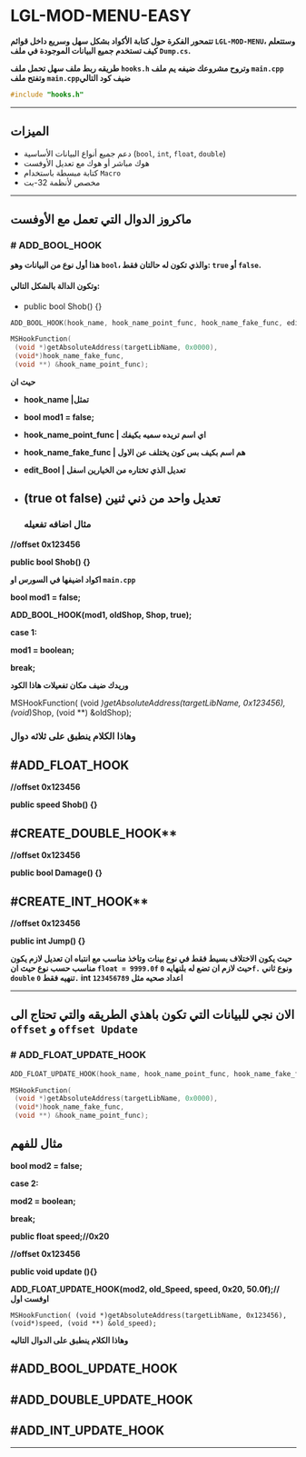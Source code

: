 # LGL-MOD-MENU-EASY

**تتمحور الفكرة حول كتابة الأكواد بشكل سهل وسريع داخل قوائم `LGL-MOD-MENU`، وستتعلم كيف تستخدم جميع البيانات الموجودة في ملف `Dump.cs`.**


**طريقه ربط ملف سهل تحمل ملف `hooks.h` وتروح مشروعك ضيفه يم ملف `main.cpp` وتفتح ملف `main.cpp`ضيف كود التالي**


```cpp
#include "hooks.h"
```


---

## الميزات

- دعم جميع أنواع البيانات الأساسية (`bool`, `int`, `float`, `double`)
- هوك مباشر أو هوك مع تعديل الأوفست
- كتابة مبسطة باستخدام `Macro`
- مخصص لأنظمة 32-بت

---

## ماكروز الدوال التي تعمل مع الأوفست

### # ADD_BOOL_HOOK

**هذا أول نوع من البيانات وهو `bool`، والذي تكون له حالتان فقط: `true` أو `false`.**

#### وتكون الدالة بالشكل التالي:

- public bool Shob() {}
```cpp
ADD_BOOL_HOOK(hook_name, hook_name_point_func, hook_name_fake_func, edit_Bool);
```
```cpp
MSHookFunction(
 (void *)getAbsoluteAddress(targetLibName, 0x0000),
 (void*)hook_name_fake_func,
 (void **) &hook_name_point_func);
```
**حيث ان**
- **hook_name |تمثل**
- **bool mod1 = false;**
- **hook_name_point_func | اي اسم تريده سميه بكيفك**
- **hook_name_fake_func | هم اسم بكيف بس كون يختلف عن الاول**
- **edit_Bool | تعديل الذي تختاره من الخيارين اسفل**
- **(true ot false) تعديل واحد من ذني ثنين**
  ---
  
  ### مثال اضافه تفعيله

  
  
**//offset 0x123456**

**public bool Shob() {}**


**اكواد اضيفها في السورس او `main.cpp`**


**bool mod1 = false;**

**ADD_BOOL_HOOK(mod1, oldShop, Shop, true);**

**case 1:**

**mod1 = boolean;**

**break;**


  **وريدك ضيف مكان تفعيلات هاذا الكود**
  
  
  MSHookFunction(
 (void *)getAbsoluteAddress(targetLibName, 0x123456),
 (void*)Shop,
 (void **) &oldShop);
 ### وهاذا الكلام ينطبق على ثلاثه دوال

## #ADD_FLOAT_HOOK

**//offset 0x123456**

**public speed Shob() {}**

## #CREATE_DOUBLE_HOOK**

**//offset 0x123456**

**public bool Damage() {}**

## #CREATE_INT_HOOK**

**//offset 0x123456**

**public int Jump() {}**

**حيث يكون الاختلاف بسيط فقط في نوع بينات وتاخذ مناسب مع انتباه ان تعديل لازم يكون مناسب حسب نوع حيث ان `float = 9999.0f` حيث لازم ان تضع له بلنهايه `0f.` ونوع ثاني `double` تنهيه فقط `0.` int اعداد صحيه مثل `123456789`**

---
## الان نجي للبيانات التي تكون باهذي الطريقه والتي تحتاج الى `offset` و `offset Update`

### # ADD_FLOAT_UPDATE_HOOK
```cpp
ADD_FLOAT_UPDATE_HOOK(hook_name, hook_name_point_func, hook_name_fake_func, offsetFOR, edit_Float);
```
```cpp
MSHookFunction(
 (void *)getAbsoluteAddress(targetLibName, 0x0000),
 (void*)hook_name_fake_func,
 (void **) &hook_name_point_func);
```


## مثال للفهم 
**bool mod2 = false;**


**case 2:**


**mod2 = boolean;**


**break;**


**public float speed;//0x20**


**//offset 0x123456**


**public void update (){}**


**ADD_FLOAT_UPDATE_HOOK(mod2, old_Speed, speed, 0x20, 50.0f);// اوفست اول**


`MSHookFunction(
 (void *)getAbsoluteAddress(targetLibName, 0x123456),
 (void*)speed,
 (void **) &old_speed);`

**وهاذا الكلام ينطبق على الدوال التاليه**


## #ADD_BOOL_UPDATE_HOOK
## #ADD_DOUBLE_UPDATE_HOOK
## #ADD_INT_UPDATE_HOOK

---

